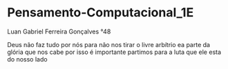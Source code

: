 # Pensamento-Computacional_1E
Luan Gabriel Ferreira Gonçalves °48


<p>Deus não faz tudo por nós para não nos tirar o livre arbítrio ea parte da glória que nos cabe
por isso é importante partimos para a luta que ele esta do nosso lado
